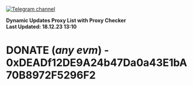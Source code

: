[![Telegram channel](https://img.shields.io/endpoint?url=https://runkit.io/damiankrawczyk/telegram-badge/branches/master?url=https://t.me/n4z4v0d)](https://t.me/n4z4v0d) 

**Dynamic Updates Proxy List with Proxy Checker**  
**Last Updated: 18.12.23 13:10**

# DONATE (_any evm_) - 0xDEADf12DE9A24b47Da0a43E1bA70B8972F5296F2
